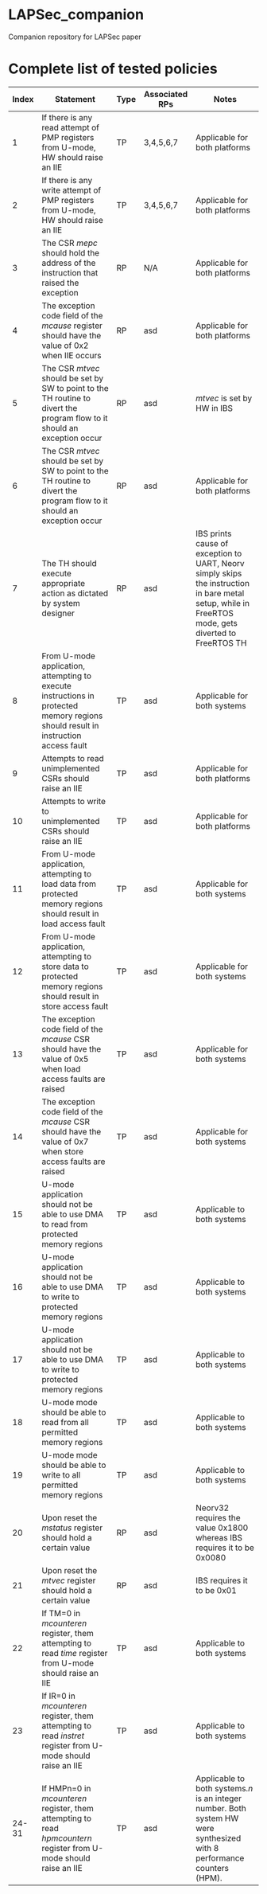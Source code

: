 # LAPSec_companion
Companion repository for LAPSec paper
# Complete list of tested policies

|Index|Statement|Type|Associated RPs| Notes |
|-----|---------------------------|---|-------------------------|---------------------------|
|1|If there is any read attempt of PMP registers from U-mode, HW should raise an IIE |TP|3,4,5,6,7|Applicable for both platforms|
|2|If there is any write attempt of PMP registers from U-mode, HW should raise an IIE|TP|3,4,5,6,7|Applicable for both platforms|
|3|The CSR _mepc_ should hold the address of the instruction that raised the exception|RP|N/A|Applicable for both platforms|
|4|The exception code field of the _mcause_ register should have the value of 0x2 when IIE occurs|RP|asd|Applicable for both platforms|
|5|The CSR _mtvec_ should be set by SW to point to the TH routine to divert the program flow to it should an exception occur|RP|asd| _mtvec_ is set by HW in IBS|
|6|The CSR _mtvec_ should be set by SW to point to the TH routine to divert the program flow to it should an exception occur|RP|asd|Applicable for both platforms|
|7|The TH should execute appropriate action as dictated by system designer|RP|asd|IBS prints cause of exception to UART, Neorv simply skips the instruction in bare metal setup, while in FreeRTOS mode, gets diverted to FreeRTOS TH |
|8|From U-mode application, attempting to execute instructions in protected memory regions should result in instruction access fault|TP|asd|Applicable for both systems|
|9|Attempts to read unimplemented CSRs should raise an IIE|TP|asd|Applicable for both platforms|
|10|Attempts to write to unimplemented CSRs should raise an IIE|TP|asd|Applicable for both platforms|
|11|From U-mode application, attempting to load data from protected memory regions should result in load access fault|TP|asd|Applicable for both systems|
|12|From U-mode application, attempting to store data to protected memory regions should result in store access fault|TP|asd|Applicable for both systems|
|13|The exception code field of the _mcause_ CSR should have the value of 0x5 when load access faults are raised|TP|asd|Applicable for both systems|
|14|The exception code field of the _mcause_ CSR should have the value of 0x7 when store access faults are raised|TP|asd|Applicable for both systems|
|15|U-mode application should not be able to use DMA to read from protected memory regions|TP|asd|Applicable to both systems|
|16|U-mode application should not be able to use DMA to write to protected memory regions|TP|asd|Applicable to both systems|
|17|U-mode application should not be able to use DMA to write to protected memory regions|TP|asd|Applicable to both systems|
|18|U-mode mode should be able to read from all permitted memory regions|TP|asd|Applicable to both systems|
|19|U-mode mode should be able to write to all permitted memory regions|TP|asd|Applicable to both systems|
|20|Upon reset the _mstatus_ register should hold a certain value|RP|asd|Neorv32 requires the value 0x1800 whereas IBS requires it to be 0x0080|
|21|Upon reset the _mtvec_ register should hold a certain value|RP|asd|IBS requires it to be 0x01|
|22|If TM=0 in _mcounteren_ register, them attempting to read _time_ register from U-mode should raise an IIE|TP|asd|Applicable to both systems|
|23|If IR=0 in _mcounteren_ register, them attempting to read _instret_ register from U-mode should raise an IIE|TP|asd|Applicable to both systems|
|24-31|If HMPn=0 in _mcounteren_ register, them attempting to read _hpmcountern_ register from U-mode should raise an IIE|TP|asd|Applicable to both systems._n_ is an integer number. Both system HW were synthesized with 8 performance counters (HPM).|
